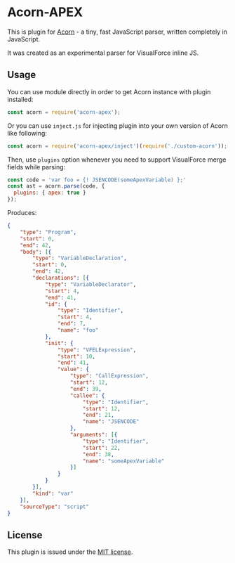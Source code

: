 # Acorn-APEX

This is plugin for [Acorn](http://marijnhaverbeke.nl/acorn/) - a tiny, fast JavaScript parser, written completely in JavaScript.

It was created as an experimental parser for VisualForce inline JS.

## Usage

You can use module directly in order to get Acorn instance with plugin installed:

```javascript
const acorn = require('acorn-apex');
```

Or you can use `inject.js` for injecting plugin into your own version of Acorn like following:

```javascript
const acorn = require('acorn-apex/inject')(require('./custom-acorn'));
```

Then, use `plugins` option whenever you need to support VisualForce merge fields while parsing:

```javascript
const code = 'var foo = {! JSENCODE(someApexVariable) };'
const ast = acorn.parse(code, {
  plugins: { apex: true }
});
```

Produces:
```json
{
    "type": "Program",
    "start": 0,
    "end": 42,
    "body": [{
        "type": "VariableDeclaration",
        "start": 0,
        "end": 42,
        "declarations": [{
            "type": "VariableDeclarator",
            "start": 4,
            "end": 41,
            "id": {
                "type": "Identifier",
                "start": 4,
                "end": 7,
                "name": "foo"
            },
            "init": {
                "type": "VFELExpression",
                "start": 10,
                "end": 41,
                "value": {
                    "type": "CallExpression",
                    "start": 12,
                    "end": 39,
                    "callee": {
                        "type": "Identifier",
                        "start": 12,
                        "end": 21,
                        "name": "JSENCODE"
                    },
                    "arguments": [{
                        "type": "Identifier",
                        "start": 22,
                        "end": 38,
                        "name": "someApexVariable"
                    }]
                }
            }
        }],
        "kind": "var"
    }],
    "sourceType": "script"
}
```

## License

This plugin is issued under the [MIT license](./LICENSE).

